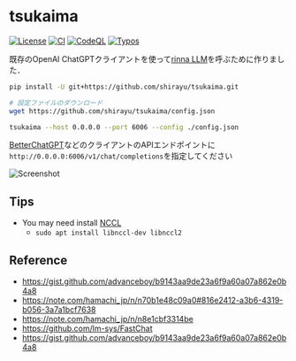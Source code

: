 
# tsukaima

[![License](https://img.shields.io/badge/License-AGPL%203.0-blue.svg)](https://github.com/shirayu/tsukaima/blob/main/LICENSE.txt)
[![CI](https://github.com/shirayu/tsukaima/actions/workflows/ci.yml/badge.svg)](https://github.com/shirayu/tsukaima/actions/workflows/ci.yml)
[![CodeQL](https://github.com/shirayu/tsukaima/actions/workflows/codeql-analysis.yml/badge.svg)](https://github.com/shirayu/tsukaima/actions/workflows/codeql-analysis.yml)
[![Typos](https://github.com/shirayu/tsukaima/actions/workflows/typos.yml/badge.svg)](https://github.com/shirayu/tsukaima/actions/workflows/typos.yml)

既存のOpenAI ChatGPTクライアントを使って[rinna LLM](https://huggingface.co/rinna/japanese-gpt-neox-3.6b-instruction-ppo)を呼ぶために作りました．

```bash
pip install -U git+https://github.com/shirayu/tsukaima.git

# 設定ファイルのダウンロード
wget https://github.com/shirayu/tsukaima/config.json

tsukaima --host 0.0.0.0 --port 6006 --config ./config.json    
```

[BetterChatGPT](https://github.com/ztjhz/BetterChatGPT)などのクライアントのAPIエンドポイントに``http://0.0.0.0:6006/v1/chat/completions``を指定してください

![Screenshot](https://github.com/shirayu/tsukaima/assets/963961/0e3ee7db-d570-40f7-867a-6c9ec708588b)

## Tips

- You may need install [NCCL](https://developer.nvidia.com/nccl/nccl-download)
    - ``sudo apt install libnccl-dev libnccl2``

## Reference

- <https://gist.github.com/advanceboy/b9143aa9de23a6f9a60a07a862e0b4a8>
- <https://note.com/hamachi_jp/n/n70b1e48c09a0#816e2412-a3b6-4319-b056-3a7a1bcf7638>
- <https://note.com/hamachi_jp/n/n8e1cbf3314be>
- <https://github.com/lm-sys/FastChat>
- <https://gist.github.com/advanceboy/b9143aa9de23a6f9a60a07a862e0b4a8>
